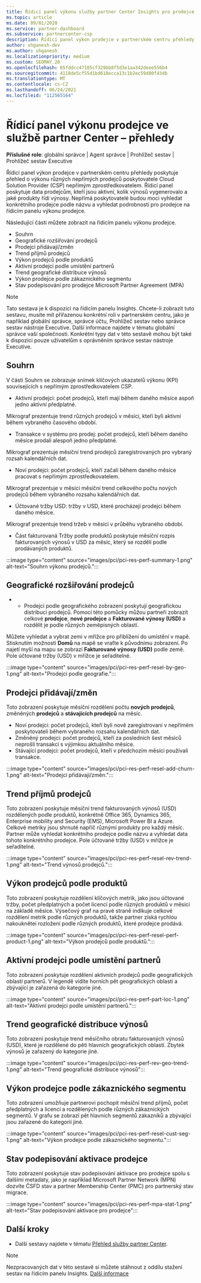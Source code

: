 ```yaml
---
title: Řídicí panel výkonu služby partner Center Insights pro prodejce
ms.topic: article
ms.date: 09/01/2020
ms.service: partner-dashboard
ms.subservice: partnercenter-csp
description: Řídicí panel výkon prodejce v partnerském centru přehledy poskytuje přehled o výkonu různých nepřímých prodejců poskytovatele Cloud Solution Provider (CSP) nepřímým zprostředkovatelem.
author: shganesh-dev
ms.author: shganesh
ms.localizationpriority: medium
ms.custom: SEOMAY.20
ms.openlocfilehash: 65fddcc47105cf329bb8f5d3e1aa342deee556b4
ms.sourcegitcommit: 4118de5cf55d1bd618ecca13c1b2ec59d80f43db
ms.translationtype: MT
ms.contentlocale: cs-CZ
ms.lasthandoff: 06/24/2021
ms.locfileid: "112565164"
---
```

# <a name="reseller-performance-dashboard-in-partner-center-insights"></a>Řídicí panel výkonu prodejce ve službě partner Center – přehledy

**Příslušné role**: globální správce | Agent správce | Prohlížeč sestav | Prohlížeč sestav Executive

Řídicí panel výkon prodejce v partnerském centru přehledy poskytuje přehled o výkonu různých nepřímých prodejců poskytovatele Cloud Solution Provider (CSP) nepřímým zprostředkovatelem. Řídicí panel poskytuje data prodejcům, kteří jsou aktivní, kolik výnosů vygenerovalo a jaké produkty řídí výnosy. Nepřímá poskytovatelé budou moci vyhledat konkrétního prodejce podle názvu a vyhledat podrobnosti pro prodejce na řídicím panelu výkonu prodejce.

Následující části můžete zobrazit na řídicím panelu výkonu prodejce.

- Souhrn
- Geografické rozšiřování prodejců
- Prodejci přidávají/změn 
- Trend příjmů prodejců 
- Výkon prodejců podle produktů
- Aktivní prodejci podle umístění partnerů
- Trend geografické distribuce výnosů
- Výkon prodejce podle zákaznického segmentu
- Stav podepisování pro prodejce Microsoft Partner Agreement (MPA)

 > [!NOTE]
 > Tato sestava je k dispozici na řídicím panelu Insights. Chcete-li zobrazit tuto sestavu, musíte mít přiřazenou konkrétní roli v partnerském centru, jako je například globální správce, správce účtu, Prohlížeč sestav nebo správce sestav nástroje Executive. Další informace najdete v tématu globální správce vaší společnosti. Konkrétní typy dat v této sestavě mohou být také k dispozici pouze uživatelům s oprávněním správce sestav nástroje Executive.

## <a name="summary"></a>Souhrn

V části Souhrn se zobrazuje snímek klíčových ukazatelů výkonu (KPI) souvisejících s nepřímým zprostředkovatelem CSP.

- Aktivní prodejci: počet prodejců, kteří mají během daného měsíce aspoň jedno aktivní předplatné.

Mikrograf prezentuje trend různých prodejců v měsíci, kteří byli aktivní během vybraného časového období.

- Transakce v systému pro prodej: počet prodejců, kteří během daného měsíce prodali alespoň jedno předplatné. 

Mikrograf prezentuje měsíční trend prodejců zaregistrovaných pro vybraný rozsah kalendářních dat.

- Noví prodejci: počet prodejců, kteří začali během daného měsíce pracovat s nepřímým zprostředkovatelem. 

Mikrograf prezentuje v měsíci měsíční trend celkového počtu nových prodejců během vybraného rozsahu kalendářních dat.

- Účtované tržby USD: tržby v USD, které procházejí prodejci během daného měsíce. 

Mikrograf prezentuje trend tržeb v měsíci v průběhu vybraného období.

- Část fakturovaná Tržby podle produktů poskytuje měsíční rozpis fakturovaných výnosů v USD za měsíc, který se rozdělí podle prodávaných produktů. 

:::image type="content" source="images/pci/pci-res-perf-summary-1.png" alt-text="Souhrn výkonu prodejců.":::

## <a name="geographical-spread-of-resellers"></a>Geografické rozšiřování prodejců

* * Prodejci podle geografického zobrazení poskytují geografickou distribuci prodejců. Pomocí této pomůcky můžou partneři zobrazit celkové **prodejce**, **nové prodejce** a **Fakturované výnosy (USD)** a rozdělit je podle různých zeměpisných oblastí.

Můžete vyhledat a vybrat zemi v mřížce pro přiblížení do umístění v mapě. Stisknutím možnosti **Domů** na mapě se vraťte k původnímu zobrazení. Po najetí myší na mapu se zobrazí **Fakturované výnosy (USD)** podle země. Pole účtované tržby (USD) v mřížce je seřaditelné.

:::image type="content" source="images/pci/pci-res-perf-resel-by-geo-1.png" alt-text="Prodejci podle geografie.":::

## <a name="resellers-addchurns"></a>Prodejci přidávají/změn

Toto zobrazení poskytuje měsíční rozdělení počtu **nových prodejců**, změněných **prodejců** a **stávajících prodejců** na měsíc. 

- Noví prodejci: počet prodejců, kteří byli nově zaregistrovaní v nepřímém poskytovateli během vybraného rozsahu kalendářních dat.
- Změněný prodejci: počet prodejců, kteří za posledních šest měsíců neprošli transakcí s výjimkou aktuálního měsíce.
- Stávající prodejci: počet prodejců, kteří v předchozím měsíci používali transakce.

:::image type="content" source="images/pci/pci-res-perf-resel-add-churn-1.png" alt-text="Prodejci přidávají/změn.":::

## <a name="resellers-revenue-trend"></a>Trend příjmů prodejců 

Toto zobrazení poskytuje měsíční trend fakturovaných výnosů (USD) rozdělených podle produktů, konkrétně Office 365, Dynamics 365, Enterprise mobility and Security (EMS), Microsoft Power BI a Azure. Celkové metriky jsou shrnuté napříč různými produkty pro každý měsíc. Partner může vyhledat konkrétního prodejce podle názvu a vyhledat data tohoto konkrétního prodejce. Pole účtované tržby (USD) v mřížce je seřaditelné.

:::image type="content" source="images/pci/pci-res-perf-resel-rev-trend-1.png" alt-text="Trend výnosů prodejců.":::

## <a name="reseller-performance-by-products"></a>Výkon prodejců podle produktů

Toto zobrazení poskytuje rozdělení klíčových metrik, jako jsou účtované tržby, počet předplatných a počet licencí podle různých produktů v měsíci na základě měsíce. Výsečový graf na pravé straně indikuje celkové rozdělení metrik podle různých produktů, takže partner získá rychlou nakouknětei rozložení podle různých produktů, které prodejce prodává.

:::image type="content" source="images/pci/pci-res-perf-resel-perf-product-1.png" alt-text="Výkon prodejců podle produktů.":::

## <a name="active-resellers-by-partner-locations"></a>Aktivní prodejci podle umístění partnerů

Toto zobrazení poskytuje rozdělení aktivních prodejců podle geografických oblastí partnerů. V legendě vidíte horních pět geografických oblastí a zbývající je zařazená do kategorie jiné.

:::image type="content" source="images/pci/pci-res-perf-part-loc-1.png" alt-text="Aktivní prodejci podle umístění partnerů.":::

## <a name="revenue-geo-distribution-trend"></a>Trend geografické distribuce výnosů

Toto zobrazení poskytuje trend měsíčního obratu fakturovaných výnosů (USD), které je rozdělené do pěti hlavních geografických oblastí.  Zbytek výnosů je zařazený do kategorie jiné.

:::image type="content" source="images/pci/pci-res-perf-rev-geo-trend-1.png" alt-text="Trend geografické distribuce výnosů":::

## <a name="reseller-performance-by-customer-segment"></a>Výkon prodejce podle zákaznického segmentu

Toto zobrazení umožňuje partnerovi pochopit měsíční trend příjmů, počet předplatných a licencí a rozdělených podle různých zákaznických segmentů. V grafu se zobrazí pět hlavních segmentů zákazníků a zbývající jsou zařazené do kategorií jiné.

:::image type="content" source="images/pci/pci-res-perf-resel-cust-seg-1.png" alt-text="Výkon prodejce podle zákaznického segmentu.":::

## <a name="reseller-mpa-signing-status"></a>Stav podepisování aktivace prodejce

Toto zobrazení poskytuje stav podepisování aktivace pro prodejce spolu s dalšími metadaty, jako je například Microsoft Partner Network (MPN) dozvíte ČSFD stav a partner Membership Center (PMC) pro partnerský stav migrace.

:::image type="content" source="images/pci/pci-res-perf-mpa-stat-1.png" alt-text="Stav podepisování aktivace pro prodejce":::

## <a name="next-steps"></a>Další kroky

- Další sestavy najdete v tématu [Přehled služby partner Center](partner-center-insights.md).

>[!NOTE] 
> Nezpracovaných dat v této sestavě si můžete stáhnout z oddílu stažení sestav na řídicím panelu Insights. [Další informace](pci-download-reports.md) 
